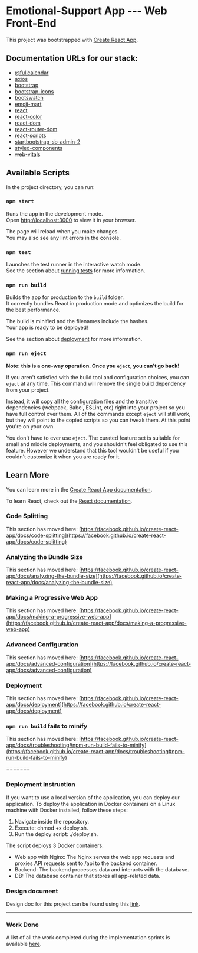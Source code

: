 # Emotional-Support App --- Web Front-End

This project was bootstrapped with [Create React App](https://github.com/facebook/create-react-app).

## Documentation URLs for our stack:

- [@fullcalendar](https://fullcalendar.io/docs)
- [axios](https://axios-http.com/docs/intro)
- [bootstrap](https://getbootstrap.com/docs/5.3/getting-started/introduction/)
- [bootstrap-icons](https://icons.getbootstrap.com/)
- [bootswatch](https://bootswatch.com/)
- [emoji-mart](https://www.npmjs.com/package/emoji-mart)
- [react](https://react.dev/)
- [react-color](https://casesandberg.github.io/react-color/)
- [react-dom](https://react.dev/reference/react-dom)
- [react-router-dom](https://reactrouter.com/en/main)
- [react-scripts](https://create-react-app.dev/docs/getting-started/)
- [startbootstrap-sb-admin-2](https://startbootstrap.com/theme/sb-admin-2)
- [styled-components](https://styled-components.com/docs)
- [web-vitals](https://www.npmjs.com/package/web-vitals)

## Available Scripts

In the project directory, you can run:

### `npm start`

Runs the app in the development mode.\
Open [http://localhost:3000](http://localhost:3000) to view it in your browser.

The page will reload when you make changes.\
You may also see any lint errors in the console.

### `npm test`

Launches the test runner in the interactive watch mode.\
See the section about [running tests](https://facebook.github.io/create-react-app/docs/running-tests) for more information.

### `npm run build`

Builds the app for production to the `build` folder.\
It correctly bundles React in production mode and optimizes the build for the best performance.

The build is minified and the filenames include the hashes.\
Your app is ready to be deployed!

See the section about [deployment](https://facebook.github.io/create-react-app/docs/deployment) for more information.

### `npm run eject`

**Note: this is a one-way operation. Once you `eject`, you can't go back!**

If you aren't satisfied with the build tool and configuration choices, you can `eject` at any time. This command will remove the single build dependency from your project.

Instead, it will copy all the configuration files and the transitive dependencies (webpack, Babel, ESLint, etc) right into your project so you have full control over them. All of the commands except `eject` will still work, but they will point to the copied scripts so you can tweak them. At this point you're on your own.

You don't have to ever use `eject`. The curated feature set is suitable for small and middle deployments, and you shouldn't feel obligated to use this feature. However we understand that this tool wouldn't be useful if you couldn't customize it when you are ready for it.

## Learn More

You can learn more in the [Create React App documentation](https://facebook.github.io/create-react-app/docs/getting-started).

To learn React, check out the [React documentation](https://reactjs.org/).

### Code Splitting

This section has moved here: [https://facebook.github.io/create-react-app/docs/code-splitting](https://facebook.github.io/create-react-app/docs/code-splitting)

### Analyzing the Bundle Size

This section has moved here: [https://facebook.github.io/create-react-app/docs/analyzing-the-bundle-size](https://facebook.github.io/create-react-app/docs/analyzing-the-bundle-size)

### Making a Progressive Web App

This section has moved here: [https://facebook.github.io/create-react-app/docs/making-a-progressive-web-app](https://facebook.github.io/create-react-app/docs/making-a-progressive-web-app)

### Advanced Configuration

This section has moved here: [https://facebook.github.io/create-react-app/docs/advanced-configuration](https://facebook.github.io/create-react-app/docs/advanced-configuration)

### Deployment

This section has moved here: [https://facebook.github.io/create-react-app/docs/deployment](https://facebook.github.io/create-react-app/docs/deployment)

### `npm run build` fails to minify

This section has moved here: [https://facebook.github.io/create-react-app/docs/troubleshooting#npm-run-build-fails-to-minify](https://facebook.github.io/create-react-app/docs/troubleshooting#npm-run-build-fails-to-minify)

=======

### Deployment instruction

If you want to use a local version of the application, you can deploy our application. 
To deploy the application in Docker containers on a Linux machine with Docker installed, follow these steps:

1. Navigate inside the repository.
2. Execute: chmod +x deploy.sh.
3. Run the deploy script: ./deploy.sh.

The script deploys 3 Docker containers:

- Web app with Nginx: The Nginx serves the web app requests and proxies API requests sent to /api to the backend container.
- Backend: The backend processes data and interacts with the database.
- DB: The database container that stores all app-related data.

### Design document
Design doc for this project can be found using this [link](https://docs.google.com/document/d/1tLmdbdnuuRnF7SUbGfO45MOjKO2PW5i-jn86VXZddpE/edit).

---

### Work Done

A list of all the work completed during the implementation sprints is available [here](https://docs.google.com/presentation/d/1uyN3Xe7WYpE58yw565GDzBhU4o4cmOs2Ut65KAcG2X8/edit?usp=sharing).

